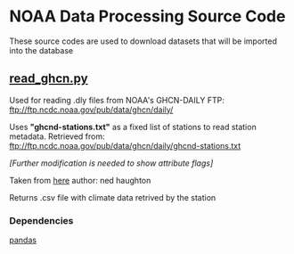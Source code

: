 # NOAA Data Processing Source Code

These source codes are used to download datasets that will be imported into the database

## [read_ghcn.py](https://github.com/climatologia-UPRM/data-processing/blob/master/noaa/climate/read_ghcn.py)

Used for reading .dly files from NOAA's GHCN-DAILY FTP: ftp://ftp.ncdc.noaa.gov/pub/data/ghcn/daily/

Uses **"ghcnd-stations.txt"** as a fixed list of stations to read station metadata. Retrieved from: ftp://ftp.ncdc.noaa.gov/pub/data/ghcn/daily/ghcnd-stations.txt

*[Further modification is needed to show attribute flags]*

Taken from [here](https://superuser.com/questions/1303531/open-dly-file-ghcn-noaa-data-for-analysis) author: ned haughton

Returns .csv file with climate data retrived by the station

### Dependencies

[pandas](https://pandas.pydata.org/)
